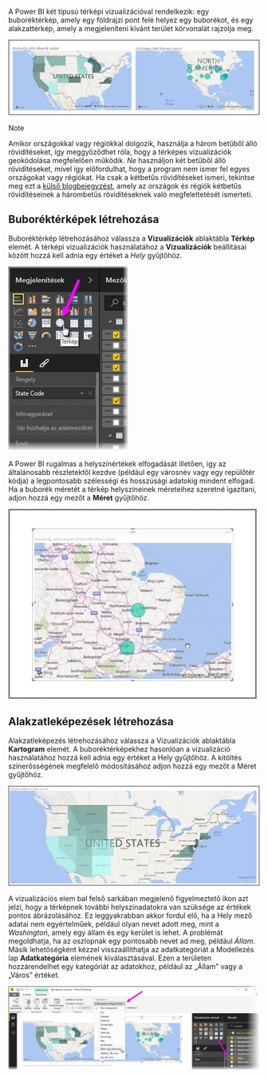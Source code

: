 A Power BI két típusú térképi vizualizációval rendelkezik: egy buboréktérkép, amely egy földrajzi pont felé helyez egy buborékot, és egy alakzattérkép, amely a megjeleníteni kívánt terület körvonalát rajzolja meg.

![](media/3-5-create-map-visualizations/3-5_1.png)

> [!NOTE]
> Amikor országokkal vagy régiókkal dolgozik, használja a három betűből álló rövidítéseket, így meggyőződhet róla, hogy a térképes vizualizációk geokódolása megfelelően működik. *Ne* használjon két betűből álló rövidítéseket, mivel így előfordulhat, hogy a program nem ismer fel egyes országokat vagy régiókat.
> Ha csak a kétbetűs rövidítéseket ismeri, tekintse meg ezt a [külső blogbejegyzést](https://blog.ailon.org/how-to-display-2-letter-country-data-on-a-power-bi-map-85fc738497d6#.yudauacxp), amely az országok és régiók kétbetűs rövidítéseinek a hárombetűs rövidítéseknek való megfeleltetését ismerteti.
> 
> 

## <a name="create-bubble-maps"></a>Buboréktérképek létrehozása
Buboréktérkép létrehozásához válassza a **Vizualizációk** ablaktábla **Térkép** elemét. A térképi vizualizációk használatához a **Vizualizációk** beállításai között hozzá kell adnia egy értéket a *Hely* gyűjtőhöz.

![](media/3-5-create-map-visualizations/3-5_2.png)

A Power BI rugalmas a helyszínértékek elfogadását illetően, így az általánosabb részletektől kezdve (például egy városnév vagy egy repülőtér kódja) a legpontosabb szélességi és hosszúsági adatokig mindent elfogad. Ha a buborék méretét a térkép helyszíneinek méreteihez szeretné igazítani, adjon hozzá egy mezőt a **Méret** gyűjtőhöz.

![](media/3-5-create-map-visualizations/3-5_3.png)

## <a name="create-shape-maps"></a>Alakzatleképezések létrehozása
Alakzatleképezés létrehozásához válassza a Vizualizációk ablaktábla **Kartogram** elemét. A buboréktérképekhez hasonlóan a vizualizáció használatához hozzá kell adnia egy értéket a Hely gyűjtőhöz. A kitöltés színerősségének megfelelő módosításához adjon hozzá egy mezőt a Méret gyűjtőhöz.

![](media/3-5-create-map-visualizations/3-5_4.png)

A vizualizációs elem bal felső sarkában megjelenő figyelmeztető ikon azt jelzi, hogy a térképnek további helyszínadatokra van szüksége az értékek pontos ábrázolásához. Ez leggyakrabban akkor fordul elő, ha a Hely mező adatai nem egyértelműek, például olyan nevet adott meg, mint a *Washington*, amely egy állam és egy kerület is lehet. A problémát megoldhatja, ha az oszlopnak egy pontosabb nevet ad meg, például *Állam*. Másik lehetőségként kézzel visszaállíthatja az adatkategóriát a Modellezés lap **Adatkategória** elemének kiválasztásával. Ezen a területen hozzárendelhet egy kategóriát az adatokhoz, például az „Állam” vagy a „Város” értéket.

![](media/3-5-create-map-visualizations/3-5_5.png)

